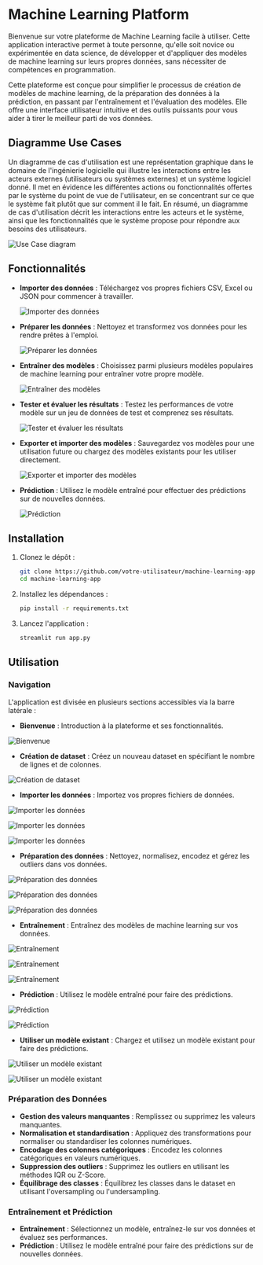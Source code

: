 # Machine Learning Platform

Bienvenue sur votre plateforme de Machine Learning facile à utiliser. Cette application interactive permet à toute personne, qu'elle soit novice ou expérimentée en data science, de développer et d'appliquer des modèles de machine learning sur leurs propres données, sans nécessiter de compétences en programmation.

Cette plateforme est conçue pour simplifier le processus de création de modèles de machine learning, de la préparation des données à la prédiction, en passant par l'entraînement et l'évaluation des modèles. Elle offre une interface utilisateur intuitive et des outils puissants pour vous aider à tirer le meilleur parti de vos données.

## Diagramme Use Cases

Un diagramme de cas d'utilisation est une représentation graphique dans le domaine de
l'ingénierie logicielle qui illustre les interactions entre les acteurs externes (utilisateurs ou
systèmes externes) et un système logiciel donné. Il met en évidence les différentes actions ou
fonctionnalités offertes par le système du point de vue de l'utilisateur, en se concentrant sur
ce que le système fait plutôt que sur comment il le fait. En résumé, un diagramme de cas
d'utilisation décrit les interactions entre les acteurs et le système, ainsi que les fonctionnalités
que le système propose pour répondre aux besoins des utilisateurs.

![Use Case diagram](assets/use_cases_diagram.PNG)

## Fonctionnalités

- **Importer des données** : Téléchargez vos propres fichiers CSV, Excel ou JSON pour commencer à travailler.
  
  ![Importer des données](assets/import_data_1.PNG)

- **Préparer les données** : Nettoyez et transformez vos données pour les rendre prêtes à l'emploi.
  
  ![Préparer les données](assets/data_processing_1.PNG)

- **Entraîner des modèles** : Choisissez parmi plusieurs modèles populaires de machine learning pour entraîner votre propre modèle.
  
  ![Entraîner des modèles](assets/training_1.PNG)

- **Tester et évaluer les résultats** : Testez les performances de votre modèle sur un jeu de données de test et comprenez ses résultats.
  
  ![Tester et évaluer les résultats](assets/training_2.PNG)

- **Exporter et importer des modèles** : Sauvegardez vos modèles pour une utilisation future ou chargez des modèles existants pour les utiliser directement.
  
  ![Exporter et importer des modèles](assets/use_pretrained_model.PNG)

- **Prédiction** : Utilisez le modèle entraîné pour effectuer des prédictions sur de nouvelles données.
  
  ![Prédiction](assets/prediction_1.png)

## Installation

1. Clonez le dépôt :
    ```bash
    git clone https://github.com/votre-utilisateur/machine-learning-app.git
    cd machine-learning-app
    ```

2. Installez les dépendances :
    ```bash
    pip install -r requirements.txt
    ```

3. Lancez l'application :
    ```bash
    streamlit run app.py
    ```

## Utilisation

### Navigation

L'application est divisée en plusieurs sections accessibles via la barre latérale :

- **Bienvenue** : Introduction à la plateforme et ses fonctionnalités.

![Bienvenue](assets/home.PNG)

- **Création de dataset** : Créez un nouveau dataset en spécifiant le nombre de lignes et de colonnes.

![Création de dataset](assets/creation_data.PNG)

- **Importer les données** : Importez vos propres fichiers de données.

![Importer les données](assets/import_data_1.PNG)

![Importer les données](assets/import_data_2.PNG)

![Importer les données](assets/import_data_3.PNG)

- **Préparation des données** : Nettoyez, normalisez, encodez et gérez les outliers dans vos données.

![Préparation des données](assets/data_processing_1.PNG)

![Préparation des données](assets/data_processing_2.PNG)

![Préparation des données](assets/data_processing_3.PNG)

- **Entraînement** : Entraînez des modèles de machine learning sur vos données.

![Entraînement](assets/training_1.PNG)

![Entraînement](assets/training_2.PNG)

![Entraînement](assets/training_3.PNG)

- **Prédiction** : Utilisez le modèle entraîné pour faire des prédictions.

![Prédiction](assets/prediction_1.PNG)

![Prédiction](assets/prediction_2.PNG)

- **Utiliser un modèle existant** : Chargez et utilisez un modèle existant pour faire des prédictions.

![Utiliser un modèle existant](assets/use_pretrained_model.PNG)

![Utiliser un modèle existant](assets/predict_pretrained_model.PNG)

### Préparation des Données

- **Gestion des valeurs manquantes** : Remplissez ou supprimez les valeurs manquantes.
- **Normalisation et standardisation** : Appliquez des transformations pour normaliser ou standardiser les colonnes numériques.
- **Encodage des colonnes catégoriques** : Encodez les colonnes catégoriques en valeurs numériques.
- **Suppression des outliers** : Supprimez les outliers en utilisant les méthodes IQR ou Z-Score.
- **Équilibrage des classes** : Équilibrez les classes dans le dataset en utilisant l'oversampling ou l'undersampling.

### Entraînement et Prédiction

- **Entraînement** : Sélectionnez un modèle, entraînez-le sur vos données et évaluez ses performances.
- **Prédiction** : Utilisez le modèle entraîné pour faire des prédictions sur de nouvelles données.



